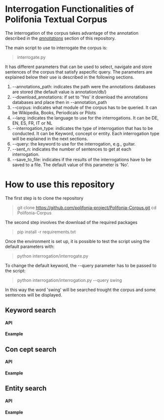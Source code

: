 # Interrogation Functionalities of Polifonia Textual Corpus

The interrogation of the corpus takes advantage of the annotation described in the *[annotations](https://github.com/polifonia-project/Polifonia-Corpus/tree/master/annotations)* section of this repository.

The main script to use to interrogate the corpus is:

> interrogate.py

It has different parameters that can be used to select, navigate and store sentences of the corpus that satisfy aspecific query.
The parameters are explained below their use is described in the following sections.

1. --annotations_path: indicates the path were the annotations databases are stored (the default value is annotation/db/)
2. --download_annotations: if set to 'Yes' it download the annotations databases and place then in --annotation_path
3. --corpus: indicates what module of the corpus has to be queried. It can be Wikipedia, Books, Periodicals or Pilots
4. --lang: indicates the language to use for the interrogations. It can be DE, EN, ES, FR, IT or NL
5. --interrogation_type: indicates the type of interrogation that has to be conducted. It can be Keyword, concept or entity. Each interrogation type will be explained in the next sections.
6. --query: the keyword to use for the interrogation, e.g., guitar.
7. --sent_n: indicates the number of sentences to get at each interrogation.
8. --save_to_file: indicates if the results of the interrogations have to be saved to a file. The default value of this parameter is 'No'.

# How to use this repository

The first step is to clone the repository

> git clone https://github.com/polifonia-project/Polifonia-Corpus.git
> cd Polifonia-Corpus

The second step involves the download of the required packages

> pip install -r requirements.txt

Once the environment is set up, it is possible to test the script using the default parameters with:

> python interrogation/interrogate.py

To change the default keyword, the --query parameter has to be passed to the script:

> python interrogation/interrogation.py --query swing

In this way the word 'swing' will be searched trought the corpus and some sentences will be displayed.


## Keyword search

#### API

#### Example

## Con  cept search

#### API

#### Example

## Entity search

#### API

#### Example